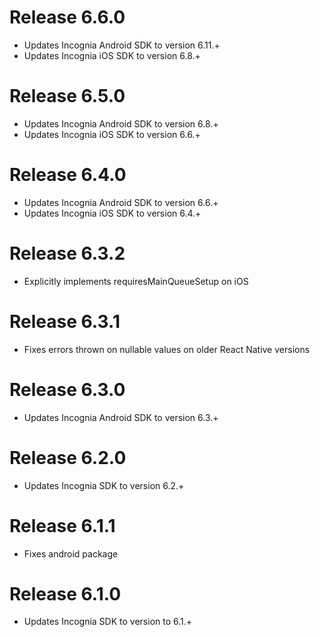 Release 6.6.0
===
- Updates Incognia Android SDK to version 6.11.+
- Updates Incognia iOS SDK to version 6.8.+

Release 6.5.0
===
- Updates Incognia Android SDK to version 6.8.+
- Updates Incognia iOS SDK to version 6.6.+

Release 6.4.0
===
- Updates Incognia Android SDK to version 6.6.+
- Updates Incognia iOS SDK to version 6.4.+

Release 6.3.2
===
- Explicitly implements requiresMainQueueSetup on iOS

Release 6.3.1
===
- Fixes errors thrown on nullable values on older React Native versions

Release 6.3.0
===
- Updates Incognia Android SDK to version 6.3.+

Release 6.2.0
===
- Updates Incognia SDK to version 6.2.+

Release 6.1.1
===
- Fixes android package

Release 6.1.0
===
- Updates Incognia SDK to version to 6.1.+